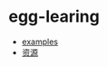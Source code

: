 # egg-learing
* [examples](https://github.com/eggjs/examples)
* [资源](https://eggjs.org/zh-cn/resource.html)

